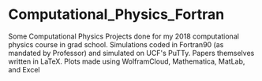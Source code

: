 # Computational_Physics_Fortran
Some Computational Physics Projects done for my 2018 computational physics course in grad school. Simulations coded in Fortran90 (as mandated by Professor) and simulated on UCF's PuTTy. Papers themselves written in LaTeX. Plots made using WolframCloud, Mathematica, MatLab, and Excel 
